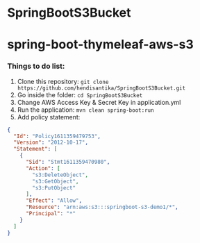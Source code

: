 # SpringBootS3Bucket

# spring-boot-thymeleaf-aws-s3

### Things to do list:

1. Clone this repository: `git clone https://github.com/hendisantika/SpringBootS3Bucket.git`
2. Go inside the folder: `cd SpringBootS3Bucket`
3. Change AWS Access Key & Secret Key in application.yml
4. Run the application: `mvn clean spring-boot:run`
5. Add policy statement:

```json
{
  "Id": "Policy1611359479753",
  "Version": "2012-10-17",
  "Statement": [
    {
      "Sid": "Stmt1611359470980",
      "Action": [
        "s3:DeleteObject",
        "s3:GetObject",
        "s3:PutObject"
      ],
      "Effect": "Allow",
      "Resource": "arn:aws:s3:::springboot-s3-demo1/*",
      "Principal": "*"
    }
  ]
}
```

